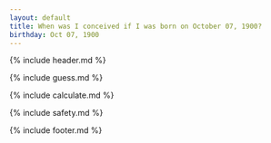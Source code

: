 ```yaml
---
layout: default
title: When was I conceived if I was born on October 07, 1900?
birthday: Oct 07, 1900
---
```


{% include header.md %}

{% include guess.md %}

{% include calculate.md %}

{% include safety.md %}

{% include footer.md %}



